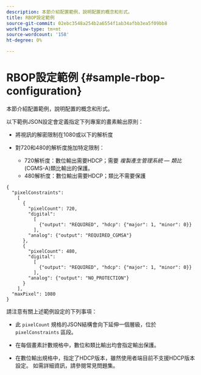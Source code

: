 ```yaml
---
description: 本節介紹配置範例，說明配置的概念和形式。
title: RBOP設定範例
source-git-commit: 02ebc3548a254b2a6554f1ab34afbb3ea5f09bb8
workflow-type: tm+mt
source-wordcount: '158'
ht-degree: 0%

---
```


# RBOP設定範例 {#sample-rbop-configuration}

本節介紹配置範例，說明配置的概念和形式。

以下範例JSON設定會定義指定下列專案的畫素輸出原則：

* 將視訊的解密限制在1080或以下的解析度
* 對720和480的解析度施加特定限制：

   * 720解析度：數位輸出需要HDCP；需要 *複製產生管理系統 — 類比* (CGMS-A)類比輸出的保護。
   * 480解析度：數位輸出需要HDCP；類比不需要保護

```
{ 
  "pixelConstraints":  
    [ 
      { 
        "pixelCount": 720, 
        "digital": 
          [ 
            {"output": "REQUIRED", "hdcp": {"major": 1, "minor": 0}} 
          ], 
        "analog": {"output": "REQUIRED_CGMSA"} 
      }, 
      { 
        "pixelCount": 480, 
        "digital":  
          [ 
            {"output": "REQUIRED", "hdcp": {"major": 1, "minor": 0}} 
          ], 
        "analog": {"output": "NO_PROTECTION"} 
      } 
    ], 
  "maxPixel": 1080 
}
```

請注意有關上述範例設定的下列事項：

* 此 `pixelCount` 規格的JSON結構會向下延伸一個層級，位於 `pixelConstraints` 區段。

* 在每個畫素計數規格中，數位和類比輸出均會指定輸出保護。
* 在數位輸出規格中，指定了HDCP版本，雖然使用者端目前不支援HDCP版本設定。 如需詳細資訊，請參閱常見問題集。
